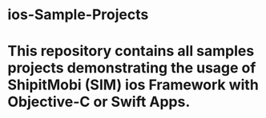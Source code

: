 # ios-Sample-Projects
# This repository contains all samples projects demonstrating the usage of ShipitMobi (SIM) ios Framework with Objective-C or Swift Apps.
